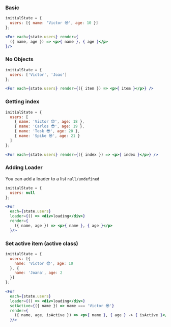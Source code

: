 ### Basic

```jsx 
initialState = { 
  users: [{ name: 'Victor 😎', age: 10 }] 
};

<For each={state.users} render={
  ({ name, age }) => <p>{ name }, { age }</p>
}/>
```

### No Objects

```jsx 
initialState = { 
  users: ['Victor', 'Joao'] 
};

<For each={state.users} render={({ item }) => <p>{ item }</p>} />
```

### Getting index

```jsx 
initialState = { 
  users: [
    { name: 'Victor 😎', age: 18 },
    { name: 'Carlos 😎', age: 19 },
    { name: 'Tesk 😎', age: 20 },
    { name: 'Spike 😎', age: 21 }
  ] 
};

<For each={state.users} render={({ index }) => <p>{ index }</p>} />
```

### Adding Loader
You can add a loader to a list `null/undefined`


```jsx 
initialState = { 
  users: null
};

<For 
  each={state.users} 
  loader={() => <div>loading</div>}
  render={
    ({ name, age }) => <p>{ name }, { age }</p>
  }/>
```

### Set active item (active class)

```jsx 
initialState = { 
  users: [{ 
    name: 'Victor 😎', age: 10 
  }, { 
    name: 'Joana', age: 2
  }] 
};

<For 
  each={state.users} 
  loader={() => <div>loading</div>}
  setActive={({ name }) => name === 'Victor 😎'}
  render={
    ({ name, age, isActive }) => <p>{ name }, { age } -> { isActive }</p>
  }/>

```
